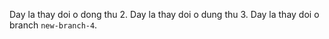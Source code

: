 Day la thay doi o dong thu 2.
Day la thay doi o dung thu 3.
Day la thay doi o branch `new-branch-4`.